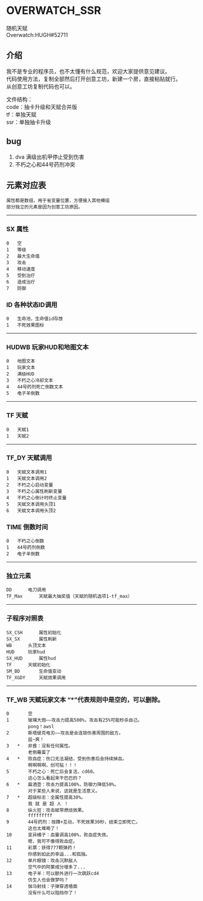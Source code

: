 # OVERWATCH_SSR

随机天赋  
Overwatch:HUGH#52711   

## 介绍
 我不是专业的程序员，也不太懂有什么规范，欢迎大家提供意见建议。  
 代码使用方法，复制全部然后打开创意工坊，新建一个房，直接粘贴就行。  
 从创意工坊复制代码也可以。

 文件结构：  
	code：抽卡升级和天赋合并版  
	tf：单独天赋  
	ssr：单独抽卡升级 

## bug
   1.	dva 满级出机甲停止受到伤害  
   2.	不朽之心和44号药剂冲突  

## 元素对应表  

	属性都是数组，用于省变量位置，方便接入其他模组  
	部分独立的元素是因为创意工坊原因。  
---
### SX	属性
   	0	空 
	1	等级  
	2	最大生命值  
	3	攻击  
	4	移动速度  
	5	受到治疗  
	6	造成治疗  
	7	防御  	

### ID	各种状态ID调用
	0	生命池，生命值id存放
	1	不死效果图标

---	
### HUDWB	玩家HUD和地图文本
	0	地图文本
	1	玩家文本
	2	满级HUD
	3	不朽之心冷却文本
	4	44号药剂死亡倒数文本
	5	电子羊倒数
	

---
### TF		天赋
	0	天赋1
	1	天赋2

---
### TF_DY	天赋调用
	0	天赋文本调用1
	1	天赋文本调用2
	2	不朽之心启动变量
	3	不朽之心属性刷新变量
	4	不朽之心倒计时终止变量
	5	天赋文本调用头顶1
	6	天赋文本调用头顶2

### TIME	倒数时间
	0	不朽之心倒数
	1	44号药剂倒数
	2	电子羊倒数
	

---
### 独立元素
	DD		电刀调用
	TF_Max		天赋最大抽奖值（天赋的随机选项1-tf_max）

---
### 子程序对照表
	SX_CSH		属性初始化
	SX_SX		属性刷新
	WB		头顶文本
	HUD		玩家hud
	SX_HUD		属性hud
	TF		天赋初始化
	SM_BD		生命值变动
	TF_XGDY		天赋效果调用
	
---
### TF_WB	天赋玩家文本 “*”代表规则中是空的，可以删除。  
	0		空
	1		玻璃大炮——攻击力提高500%，攻击有25%可能秒杀自己。
			pong！awsl
	2		斯塔缇克电刃——攻击是会连锁伤害周围的敌方。
			兹~爽！
	3	*	非酋：没有任何属性。
			老倒霉蛋了
	4	*	败血症：伤口无法凝结，受到伤害后会持续掉血。
			啊啊啊啊，创可贴！！！
	5		不朽之心：死亡后会复活，cd60。
			这心怎么看起来干巴巴的？
	6	*	扁酒壶：攻击力提高100%，防御力降低50%。
			对于某些人来说，这就是生活意义。
	7	*	超级标志：全属性提高30%。
			我 就 是 超 人 ！
	8		纵火狂：攻击赋带燃烧效果。
			fffffffff
	9		44号药剂：按蹲+互动，不死效果30秒，结束立即死亡。
			这也太难喝了！
	10		变异橘子：血量调高100%，败血症失效。
			嗯，我可不像得败血症。
	11		彩票：获得777颗弹药！
			你感到如此的幸运...和孤独。
	12		单片眼镜：攻击沉默敌人
			空气中的阿蒙成分增多了...
	13		电子羊：可以额外进行一次跳跃cd4
			仿生人也会做梦吗？
	14		伽马射线：子弹穿透墙面
			没有什么可以阻挡你了！
